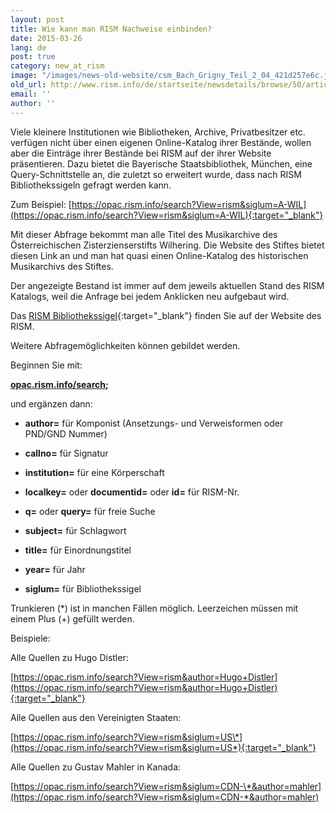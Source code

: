 ```yaml
---
layout: post
title: Wie kann man RISM Nachweise einbinden?
date: 2015-03-26
lang: de
post: true
category: new_at_rism
image: "/images/news-old-website/csm_Bach_Grigny_Teil_2_04_421d257e6c.jpg"
old_url: http://www.rism.info/de/startseite/newsdetails/browse/50/article/64/how-can-you-link-to-rism-searches.html
email: ''
author: ''
---
```


Viele kleinere Institutionen wie Bibliotheken, Archive, Privatbesitzer etc. verfügen nicht über einen eigenen Online-Katalog ihrer Bestände, wollen aber die Einträge ihrer Bestände bei RISM auf der ihrer Website präsentieren. Dazu bietet die Bayerische Staatsbibliothek, München, eine Query-Schnittstelle an, die zuletzt so erweitert wurde, dass nach RISM Bibliothekssigeln gefragt werden kann.

Zum Beispiel: [https://opac.rism.info/search?View=rism&siglum=A-WIL](https://opac.rism.info/search?View=rism&siglum=A-WIL){:target="_blank"}

Mit dieser Abfrage bekommt man alle Titel des Musikarchive des Österreichischen Zisterzienserstifts Wilhering. Die Website des Stiftes bietet diesen Link an und man hat quasi einen Online-Katalog des historischen Musikarchivs des Stiftes.

Der angezeigte Bestand ist immer auf dem jeweils aktuellen Stand des RISM Katalogs, weil die Anfrage bei jedem Anklicken neu aufgebaut wird.

Das [RISM Bibliothekssigel](http://www.rism.info/en/sigla.html){:target="_blank"} finden Sie auf der Website des RISM.


Weitere Abfragemöglichkeiten können gebildet werden.

Beginnen Sie mit:

**[opac.rism.info/search](https://opac.rism.info/search?View=rism&amp);**

und ergänzen dann:

- **author=**  für Komponist (Ansetzungs- und Verweisformen oder PND/GND Nummer)

- **callno=**  für Signatur

- **institution=**  für eine Körperschaft

- **localkey=**  oder  **documentid=**  oder **id=**  für RISM-Nr.

- **q=**  oder  **query=**  für freie Suche

- **subject=**   für Schlagwort

- **title=**   für Einordnungstitel

- **year=**    für Jahr

- **siglum=**   für Bibliothekssigel


Trunkieren (\*) ist in manchen Fällen möglich. Leerzeichen müssen mit einem Plus (+) gefüllt werden.

Beispiele:

Alle Quellen zu Hugo Distler:

[https://opac.rism.info/search?View=rism&author=Hugo+Distler](https://opac.rism.info/search?View=rism&author=Hugo+Distler){:target="_blank"}

Alle Quellen aus den Vereinigten Staaten:

[https://opac.rism.info/search?View=rism&siglum=US\*](https://opac.rism.info/search?View=rism&siglum=US*){:target="_blank"}


Alle Quellen zu Gustav Mahler in Kanada:

[https://opac.rism.info/search?View=rism&siglum=CDN-\*&author=mahler](https://opac.rism.info/search?View=rism&siglum=CDN-*&author=mahler)
